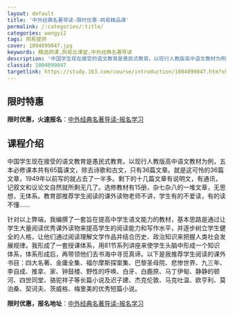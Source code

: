 ```yaml
---
layout: default
title: '中外经典名著导读-限时优惠-网易精品课'
permalink: /:categories/:title/
categories: wangyi2
tags: 网易提供
cover: 1004099047.jpg
keywords: 精选网课,网易云课堂,中外经典名著导读
description: '中国学生现在接受的语文教育是愚民式教育。以现行人教版高中语文教材为例，五本必修课本共有65篇课文，除去诗歌和古文，只有3'
classid: 1004099047
targetlink: https://study.163.com/course/introduction/1004099047.htm?share=1&shareId=1025206652&utm_campaign=share&utm_medium=iphoneShare&utm_source=&utm_u=1025206652
---
```


## 限时特惠

**限时优惠，火速报名**：[中外经典名著导读-报名学习](https://study.163.com/course/introduction/1004099047.htm?share=1&shareId=1025206652&utm_campaign=share&utm_medium=iphoneShare&utm_source=&utm_u=1025206652)

## 课程介绍

中国学生现在接受的语文教育是愚民式教育。以现行人教版高中语文教材为例，五本必修课本共有65篇课文，除去诗歌和古文，只有36篇文章。就是这可怜的36篇文章，1949年以前写的就占去了一半多。剩下的十几篇文章有说明文，有通讯，记叙文和议论文自然就所剩无几了。选修教材有15册，杂七杂八的一堆文章，无思想，无体系。教育部推荐学生阅读的课外读物老师不讲，学生有的不爱读，有的读不懂……

  针对以上弊端，我编撰了一套旨在提高中学生语文能力的教材，基本思路是通过让学生大量阅读优秀课外读物来提高学生的阅读能力和写作水平，并逐步树立学生健全的人格，让他们通过阅读理解文学作品并结合历史、政治知识来把握人类社会发展规律。我形成了一套授课体系，用81节系列讲座来使学生头脑中形成一个知识体系，体系形成后，再带领他们去书海中寻觅真谛。以下是我推荐学生阅读的课外书目：四大名著、金庸全集、福尔摩斯探案集、巴黎圣母院、悲惨世界、九三年、李自成、推拿、家、钟鼓楼、野性的呼唤、白牙、白鹿原、马丁伊甸、静静的顿河、四世同堂、骆驼祥子等长篇小说及迟子建、杰克伦敦、马克吐温、欧亨利、莫泊桑、契诃夫、茨威格、梅里美的优秀短篇小说。

**限时优惠，报名地址**：[中外经典名著导读-报名学习](https://study.163.com/course/introduction/1004099047.htm?share=1&shareId=1025206652&utm_campaign=share&utm_medium=iphoneShare&utm_source=&utm_u=1025206652)

